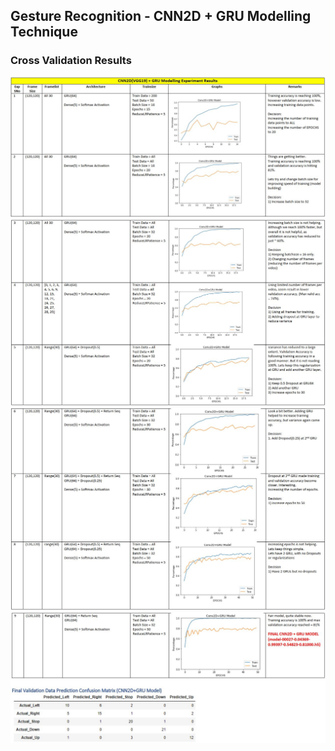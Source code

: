 ## Gesture Recognition - CNN2D + GRU Modelling Technique

### Cross Validation Results 
<img src="../images/CNN2D+GRU_CV_Details_1.JPG">
<img src="../images/CNN2D+GRU_CV_Details_2.JPG">
<img src="../images/CNN2D+GRU_CV_Details_3.JPG">
<img src="../images/CNN2D+GRU_CV_Details_4.JPG">